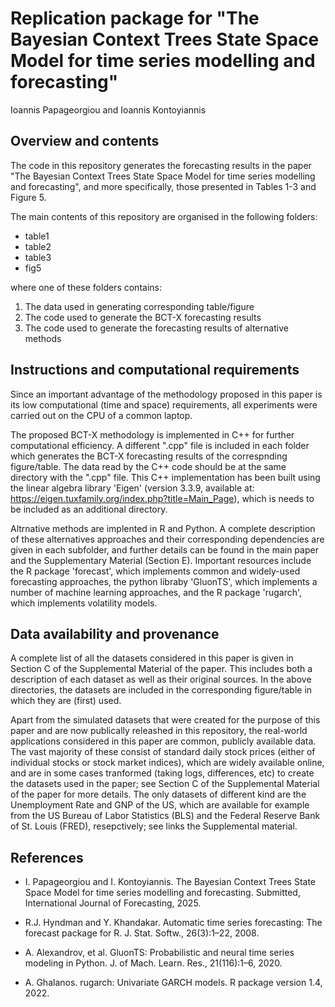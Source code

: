 # Replication package for "The Bayesian Context Trees State Space Model for time series modelling and forecasting"

Ioannis Papageorgiou and Ioannis Kontoyiannis

## Overview and contents

The code in this repository generates the forecasting results in the paper "The Bayesian Context Trees State Space Model for time series modelling and forecasting", and more specifically, those presented in Tables 1-3 and Figure 5.

The main contents of this repository are organised in the following folders:

* table1
* table2
* table3
* fig5

where one of these folders contains: 

1) The data used in generating corresponding table/figure
2) The code used to generate the BCT-X forecasting results
3) The code used to generate the forecasting results of alternative methods

## Instructions and computational requirements

Since an important advantage of the methodology proposed in this paper is its low computational (time and space) requirements, all experiments were carried out on the CPU of a common laptop.

The proposed BCT-X methodology is implemented in C++ for further computational efficiency. A different ".cpp" file is included in each folder which generates the BCT-X forecasting results of the correspnding figure/table. The data read by the C++ code should be at the same directory with the ".cpp" file. This C++ implementation has been built using the linear algebra library 'Eigen' (version 3.3.9, available at: https://eigen.tuxfamily.org/index.php?title=Main_Page), which is needs to be included as an additional directory. 

Altrnative methods are implented in R and Python. A complete description of these alternatives approaches and their corresponding dependencies are given in each subfolder, and further details can be found in the main paper and the Supplementary Material (Section E). Important resources include the R package 'forecast', which implements common and widely-used forecasting approaches, the python libraby 'GluonTS', which implements a number of machine learning approaches, and the R package 'rugarch', which implements volatility models.

## Data availability and provenance

A complete list of all the datasets considered in this paper is given in Section C of the Supplemental Material of the paper. This includes both a description of each dataset as well as their original sources. In the above directories, the datasets are included in the corresponding figure/table in which they are (first) used.

Apart from the simulated datasets that were created for the purpose of this paper and are now publically releashed in this repository, the real-world applications considered in this paper are common, publicly available data. The vast majority of these consist of standard daily stock prices (either of individual stocks or stock market indices), which are widely available online, and are in some cases tranformed (taking logs, differences, etc) to create the datasets used in the paper; see Section C of the Supplemental Material of the paper for more details. The only datasets of different kind are the Unemployment Rate and GNP of the US, which are available for example from the US Bureau of Labor Statistics (BLS) and the Federal Reserve Bank of St. Louis (FRED), resepctively; see links the Supplemental material. 

## References

* I. Papageorgiou and I. Kontoyiannis. The Bayesian Context Trees State Space Model for time series
modelling and forecasting. Submitted, International Journal of Forecasting, 2025.

* R.J. Hyndman and Y. Khandakar. Automatic time series forecasting: The forecast package for R.
J. Stat. Softw., 26(3):1–22, 2008.

* A. Alexandrov, et al. GluonTS:
Probabilistic and neural time series modeling in Python. J. of Mach. Learn. Res., 21(116):1–6, 2020.

* A. Ghalanos. rugarch: Univariate GARCH models. R package version 1.4, 2022. 




